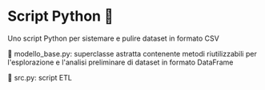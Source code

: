 # Script Python 🐍

Uno script Python per sistemare e pulire dataset in formato CSV

📌 modello_base.py: superclasse astratta contenente metodi riutilizzabili per l'esplorazione e l'analisi preliminare di dataset in formato DataFrame

📌 src.py: script ETL
